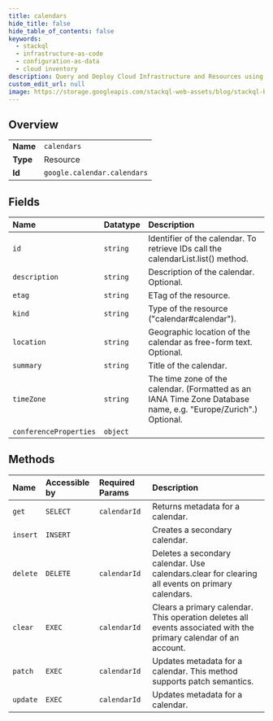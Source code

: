 ```yaml
---
title: calendars
hide_title: false
hide_table_of_contents: false
keywords:
  - stackql
  - infrastructure-as-code
  - configuration-as-data
  - cloud inventory
description: Query and Deploy Cloud Infrastructure and Resources using SQL
custom_edit_url: null
image: https://storage.googleapis.com/stackql-web-assets/blog/stackql-blog-post-featured-image.png
---
```

  
    

## Overview
<table><tbody>
<tr><td><b>Name</b></td><td><code>calendars</code></td></tr>
<tr><td><b>Type</b></td><td>Resource</td></tr>
<tr><td><b>Id</b></td><td><code>google.calendar.calendars</code></td></tr>
</tbody></table>

## Fields
| Name | Datatype | Description |
|:-----|:---------|:------------|
| `id` | `string` | Identifier of the calendar. To retrieve IDs call the calendarList.list() method. |
| `description` | `string` | Description of the calendar. Optional. |
| `etag` | `string` | ETag of the resource. |
| `kind` | `string` | Type of the resource ("calendar#calendar"). |
| `location` | `string` | Geographic location of the calendar as free-form text. Optional. |
| `summary` | `string` | Title of the calendar. |
| `timeZone` | `string` | The time zone of the calendar. (Formatted as an IANA Time Zone Database name, e.g. "Europe/Zurich".) Optional. |
| `conferenceProperties` | `object` |  |
## Methods
| Name | Accessible by | Required Params | Description |
|:-----|:--------------|:----------------|:------------|
| `get` | `SELECT` | `calendarId` | Returns metadata for a calendar. |
| `insert` | `INSERT` |  | Creates a secondary calendar. |
| `delete` | `DELETE` | `calendarId` | Deletes a secondary calendar. Use calendars.clear for clearing all events on primary calendars. |
| `clear` | `EXEC` | `calendarId` | Clears a primary calendar. This operation deletes all events associated with the primary calendar of an account. |
| `patch` | `EXEC` | `calendarId` | Updates metadata for a calendar. This method supports patch semantics. |
| `update` | `EXEC` | `calendarId` | Updates metadata for a calendar. |
